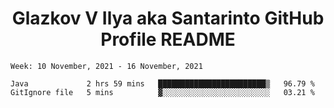 <h1 align="center">Glazkov V Ilya aka Santarinto GitHub Profile README</h1>

<!--START_SECTION:waka-->
```text
Week: 10 November, 2021 - 16 November, 2021

Java             2 hrs 59 mins   ████████████████████████▒   96.79 % 
GitIgnore file   5 mins          ▓░░░░░░░░░░░░░░░░░░░░░░░░   03.21 % 
```
<!--END_SECTION:waka-->